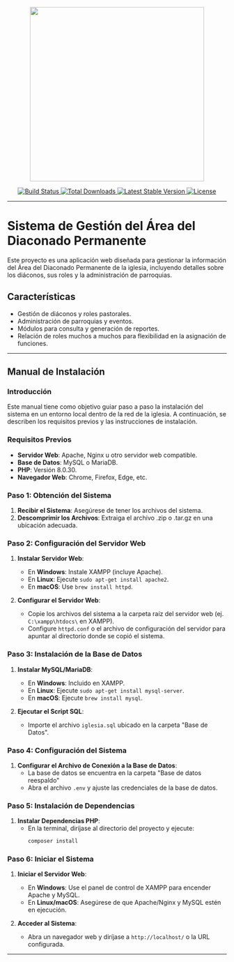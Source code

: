 <p align="center">
  <a href="https://laravel.com" target="_blank">
    <img src="https://raw.githubusercontent.com/laravel/art/master/logo-lockup/5%20SVG/2%20CMYK/1%20Full%20Color/laravel-logolockup-cmyk-red.svg" width="400">
  </a>
</p>

<p align="center">
  <a href="https://travis-ci.org/laravel/framework">
    <img src="https://travis-ci.org/laravel/framework.svg" alt="Build Status">
  </a>
  <a href="https://packagist.org/packages/laravel/framework">
    <img src="https://img.shields.io/packagist/dt/laravel/framework" alt="Total Downloads">
  </a>
  <a href="https://packagist.org/packages/laravel/framework">
    <img src="https://img.shields.io/packagist/v/laravel/framework" alt="Latest Stable Version">
  </a>
  <a href="https://packagist.org/packages/laravel/framework">
    <img src="https://img.shields.io/packagist/l/laravel/framework" alt="License">
  </a>
</p>

---

# Sistema de Gestión del Área del Diaconado Permanente

Este proyecto es una aplicación web diseñada para gestionar la información del Área del Diaconado Permanente de la iglesia, incluyendo detalles sobre los diáconos, sus roles y la administración de parroquias.

## Características

- Gestión de diáconos y roles pastorales.
- Administración de parroquias y eventos.
- Módulos para consulta y generación de reportes.
- Relación de roles muchos a muchos para flexibilidad en la asignación de funciones.

---

## Manual de Instalación

### Introducción

Este manual tiene como objetivo guiar paso a paso la instalación del sistema en un entorno local dentro de la red de la iglesia. A continuación, se describen los requisitos previos y las instrucciones de instalación.

### Requisitos Previos

- **Servidor Web**: Apache, Nginx u otro servidor web compatible.
- **Base de Datos**: MySQL o MariaDB.
- **PHP**: Versión 8.0.30.
- **Navegador Web**: Chrome, Firefox, Edge, etc.

### Paso 1: Obtención del Sistema

1. **Recibir el Sistema**: Asegúrese de tener los archivos del sistema.
2. **Descomprimir los Archivos**: Extraiga el archivo .zip o .tar.gz en una ubicación adecuada.

### Paso 2: Configuración del Servidor Web

1. **Instalar Servidor Web**:
   - En **Windows**: Instale XAMPP (incluye Apache).
   - En **Linux**: Ejecute `sudo apt-get install apache2`.
   - En **macOS**: Use `brew install httpd`.

2. **Configurar el Servidor Web**:
   - Copie los archivos del sistema a la carpeta raíz del servidor web (ej. `C:\xampp\htdocs\` en XAMPP).
   - Configure `httpd.conf` o el archivo de configuración del servidor para apuntar al directorio donde se copió el sistema.

### Paso 3: Instalación de la Base de Datos

1. **Instalar MySQL/MariaDB**:
   - En **Windows**: Incluido en XAMPP.
   - En **Linux**: Ejecute `sudo apt-get install mysql-server`.
   - En **macOS**: Ejecute `brew install mysql`.

2. **Ejecutar el Script SQL**:
   - Importe el archivo `iglesia.sql` ubicado en la carpeta "Base de Datos".

### Paso 4: Configuración del Sistema

1. **Configurar el Archivo de Conexión a la Base de Datos**:
   - La base de datos se encuentra en la carpeta "Base de datos reespaldo"
   - Abra el archivo `.env` y ajuste las credenciales de la base de datos.

### Paso 5: Instalación de Dependencias

1. **Instalar Dependencias PHP**:
   - En la terminal, diríjase al directorio del proyecto y ejecute:
     ```bash
     composer install
     ```

### Paso 6: Iniciar el Sistema

1. **Iniciar el Servidor Web**:
   - En **Windows**: Use el panel de control de XAMPP para encender Apache y MySQL.
   - En **Linux/macOS**: Asegúrese de que Apache/Nginx y MySQL estén en ejecución.

2. **Acceder al Sistema**:
   - Abra un navegador web y diríjase a `http://localhost/` o la URL configurada.

---

